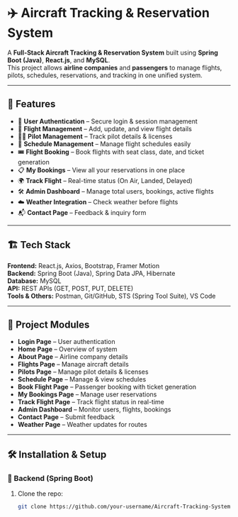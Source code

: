 # ✈️ Aircraft Tracking & Reservation System

A **Full-Stack Aircraft Tracking & Reservation System** built using **Spring Boot (Java)**, **React.js**, and **MySQL**.  
This project allows **airline companies** and **passengers** to manage flights, pilots, schedules, reservations, and tracking in one unified system.

---

## 🚀 Features

- 🔑 **User Authentication** – Secure login & session management  
- 🛫 **Flight Management** – Add, update, and view flight details  
- 👨‍✈️ **Pilot Management** – Track pilot details & licenses  
- 📅 **Schedule Management** – Manage flight schedules easily  
- 🎟 **Flight Booking** – Book flights with seat class, date, and ticket generation  
- 📋 **My Bookings** – View all your reservations in one place  
- 🌍 **Track Flight** – Real-time status (On Air, Landed, Delayed)  
- 🛠 **Admin Dashboard** – Manage total users, bookings, active flights  
- ☁️ **Weather Integration** – Check weather before flights  
- 📬 **Contact Page** – Feedback & inquiry form  

---

## 🏗️ Tech Stack

**Frontend:** React.js, Axios, Bootstrap, Framer Motion  
**Backend:** Spring Boot (Java), Spring Data JPA, Hibernate  
**Database:** MySQL  
**API:** REST APIs (GET, POST, PUT, DELETE)  
**Tools & Others:** Postman, Git/GitHub, STS (Spring Tool Suite), VS Code  

---

## 📂 Project Modules

- **Login Page** – User authentication  
- **Home Page** – Overview of system  
- **About Page** – Airline company details  
- **Flights Page** – Manage aircraft details  
- **Pilots Page** – Manage pilot details & licenses  
- **Schedule Page** – Manage & view schedules  
- **Book Flight Page** – Passenger booking with ticket generation  
- **My Bookings Page** – Manage user reservations  
- **Track Flight Page** – Track flight status in real-time  
- **Admin Dashboard** – Monitor users, flights, bookings  
- **Contact Page** – Submit feedback  
- **Weather Page** – Weather updates for routes  

---

## 🛠️ Installation & Setup

### 🔹 Backend (Spring Boot)
1. Clone the repo:  
   ```bash
   git clone https://github.com/your-username/Aircraft-Tracking-System.git
